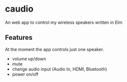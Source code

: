# caudio

An web app to control my wireless speakers written in Elm

## Features

At the moment the app controls just one speaker.

- volume up/down
- mute
- change audio input (Audio In, HDMI, Bluetooth)
- power on/off